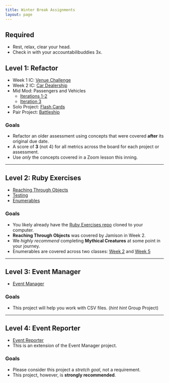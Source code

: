 ```yaml
---
title: Winter Break Assignments
layout: page
---
```


## Required
* Rest, relax, clear your head.
* Check in with your accountabilibuddies 3x.

## Level 1: Refactor
* Week 1 IC: [Venue Challenge](https://github.com/turingschool-examples/venue_challenge_2111)
* Week 2 IC: [Car Dealership](https://github.com/turingschool-examples/car_dealership_2111)
* Mid Mod: Passengers and Vehicles
  * [Iterations 1-2](https://gist.github.com/dcoleman21/acc38ef2fbf8a66e0d5aae10074060e1)
  * [Iteration 3](https://gist.github.com/rtillies/d9194a7f9432d465b8ae0ef02dae71b7)
* Solo Project: [Flash Cards](./projects/flashcards)
* Pair Project: [Battleship](./projects/battleship)

### Goals
* Refactor an older assessment using concepts that were covered **after** its original due date.
* A score of **3** (not 4) for all metrics across the board for each project or assessment.
* Use *only* the concepts covered in a Zoom lesson this inning.

---

## Level 2: Ruby Exercises
* [Reaching Through Objects](https://github.com/turingschool/ruby-exercises/tree/main/objects-and-methods)
* [Testing](https://github.com/turingschool/ruby-exercises/tree/main/mythical-creatures)
* [Enumerables](https://github.com/turingschool/ruby-exercises/tree/main/enumerables)

### Goals
* You likely already have the [Ruby Exercises repo](https://github.com/turingschool/ruby-exercises) cloned to your computer.
* **Reaching Through Objects** was covered by Jamison in Week 2.
* We *highly recommend* completing **Mythical Creatures** at some point in your journey.
* Enumerables are covered across two classes: [Week 2](./lessons/enumerables_i) and [Week 5](./lessons/enumerables_ii)

---

## Level 3: Event Manager
* [Event Manager](./projects/eventmanager)

### Goals
* This project will help you work with CSV files. (*hint hint* Group Project)

---

## Level 4: Event Reporter
* [Event Reporter](https://backend.turing.io/module1/projects/event_reporter)
* This is an extension of the Event Manager project.

### Goals
* Please consider this project a *stretch goal*, not a requirement.
* This project, however, is **strongly recommended**.
